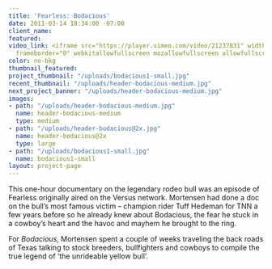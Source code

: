```yaml
---
title: 'Fearless: Bodacious'
date: 2011-03-14 18:34:00 -07:00
client_name:
featured:
video_link: <iframe src="https://player.vimeo.com/video/21237831" width="640" height="480"
  frameborder="0" webkitallowfullscreen mozallowfullscreen allowfullscreen></iframe>
color: no-bkg
thumbnail_featured: 
project_thumbnail: "/uploads/bodacious1-small.jpg"
recent_thumbnail: "/uploads/header-bodacious-medium.jpg"
next_project_banner: "/uploads/header-bodacious-medium.jpg"
images:
- path: "/uploads/header-bodacious-medium.jpg"
  name: header-bodacious-medium
  type: medium
- path: "/uploads/header-bodacious@2x.jpg"
  name: header-bodacious@2x
  type: large
- path: "/uploads/bodacious1-small.jpg"
  name: bodacious1-small
layout: project-page
---
```


This one-hour documentary on the legendary rodeo bull was an episode of Fearless originally aired on the Versus network. Mortensen had done a doc on the bull’s most famous victim – champion rider Tuff Hedeman for TNN a few years before so he already knew about Bodacious, the fear he stuck in a cowboy’s heart and the havoc and mayhem he brought to the ring.

For _Bodacious_, Mortensen spent a couple of weeks traveling the back roads of Texas talking to stock breeders, bullfighters and cowboys to compile the true legend of ‘the unrideable yellow bull’.

